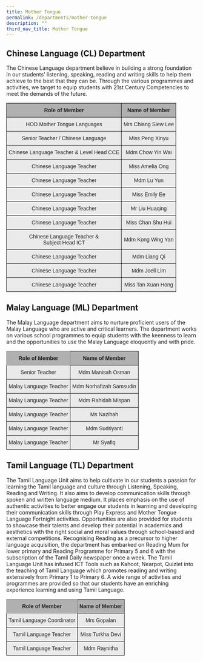 ```yaml
---
title: Mother Tongue
permalink: /departments/mother-tongue
description: ""
third_nav_title: Mother Tongue
---
```

Chinese Language (CL) Department
--------------------------------

The Chinese Language department believe in building a strong foundation in our students’ listening, speaking, reading and writing skills to help them achieve to the best that they can be. Through the various programmes and activities, we target to equip students with 21st Century Competencies to meet the demands of the future.

<style type="text/css">
.tg  {border-collapse:collapse;border-spacing:0;}
.tg td{border-color:black;border-style:solid;border-width:1px;font-family:Arial, sans-serif;font-size:14px;
  overflow:hidden;padding:10px 5px;word-break:normal;}
.tg th{border-color:black;border-style:solid;border-width:1px;font-family:Arial, sans-serif;font-size:14px;
  font-weight:normal;overflow:hidden;padding:10px 5px;word-break:normal;}
.tg .tg-dwlh{background-color:#B0B0B0;color:#222;font-weight:bold;text-align:center;vertical-align:middle}
.tg .tg-ku5w{background-color:#EAEAEA;color:#222;text-align:center;vertical-align:middle}
</style>
<table class="tg">
<thead>
  <tr>
    <th class="tg-dwlh"><span style="color:#222;background-color:#B0B0B0">Role of Member</span></th>
    <th class="tg-dwlh"><span style="color:#222;background-color:#B0B0B0">Name of Member</span></th>
  </tr>
</thead>
<tbody>
  <tr>
    <td class="tg-ku5w"><span style="color:#222;background-color:#EAEAEA">HOD Mother Tongue Languages</span></td>
    <td class="tg-ku5w"><span style="color:#222;background-color:#EAEAEA">Mrs Chiang Siew Lee</span></td>
  </tr>
  <tr>
    <td class="tg-ku5w"><span style="color:#222;background-color:#EAEAEA">Senior Teacher / Chinese Language</span></td>
    <td class="tg-ku5w"><span style="color:#222;background-color:#EAEAEA">Miss Peng Xinyu</span></td>
  </tr>
  <tr>
    <td class="tg-ku5w"><span style="color:#222;background-color:#EAEAEA">Chinese Language Teacher &amp; Level Head CCE</span></td>
    <td class="tg-ku5w"><span style="color:#222;background-color:#EAEAEA">Mdm Chow Yin Wai</span></td>
  </tr>
  <tr>
    <td class="tg-ku5w"><span style="color:#222;background-color:#EAEAEA">Chinese Language Teacher</span></td>
    <td class="tg-ku5w"><span style="color:#222;background-color:#EAEAEA">Miss Amelia Ong</span></td>
  </tr>
  <tr>
    <td class="tg-ku5w"><span style="color:#222;background-color:#EAEAEA">Chinese Language Teacher</span></td>
    <td class="tg-ku5w"><span style="color:#222;background-color:#EAEAEA">Mdm Lu Yun</span></td>
  </tr>
  <tr>
    <td class="tg-ku5w"><span style="color:#222;background-color:#EAEAEA">Chinese Language Teacher</span></td>
    <td class="tg-ku5w"><span style="color:#222;background-color:#EAEAEA">Miss Emily Ee</span></td>
  </tr>
  <tr>
    <td class="tg-ku5w"><span style="color:#222;background-color:#EAEAEA">Chinese Language Teacher</span></td>
    <td class="tg-ku5w"><span style="color:#222;background-color:#EAEAEA">Mr Liu Huaqing</span></td>
  </tr>
  <tr>
    <td class="tg-ku5w"><span style="color:#222;background-color:#EAEAEA">Chinese Language Teacher</span></td>
    <td class="tg-ku5w"><span style="color:#222;background-color:#EAEAEA">Miss Chan Shu Hui</span></td>
  </tr>
  <tr>
    <td class="tg-ku5w"><span style="color:#222;background-color:#EAEAEA">Chinese Language Teacher &amp;</span><br><span style="color:#222;background-color:#EAEAEA">Subject Head ICT</span></td>
    <td class="tg-ku5w"><span style="color:#222;background-color:#EAEAEA">Mdm Kong Wing Yan</span></td>
  </tr>
  <tr>
    <td class="tg-ku5w"><span style="color:#222;background-color:#EAEAEA">Chinese Language Teacher</span></td>
    <td class="tg-ku5w"><span style="color:#222;background-color:#EAEAEA">Mdm Liang Qi</span></td>
  </tr>
  <tr>
    <td class="tg-ku5w"><span style="color:#222;background-color:#EAEAEA">Chinese Language Teacher</span></td>
    <td class="tg-ku5w"><span style="color:#222;background-color:#EAEAEA">Mdm Joell Lim</span></td>
  </tr>
  <tr>
    <td class="tg-ku5w"><span style="color:#222;background-color:#EAEAEA">Chinese Language Teacher</span></td>
    <td class="tg-ku5w"><span style="color:#222;background-color:#EAEAEA">Miss Tan Xuan Hong</span></td>
  </tr>
</tbody>
</table>

Malay Language (ML) Department
------------------------------

  

The Malay Language department aims to nurture proficient users of the Malay Language who are active and critical learners. The department works on various school programmes to equip students with the keenness to learn and the opportunities to use the Malay Language eloquently and with pride.

<style type="text/css">
.tg  {border-collapse:collapse;border-spacing:0;}
.tg td{border-color:black;border-style:solid;border-width:1px;font-family:Arial, sans-serif;font-size:14px;
  overflow:hidden;padding:10px 5px;word-break:normal;}
.tg th{border-color:black;border-style:solid;border-width:1px;font-family:Arial, sans-serif;font-size:14px;
  font-weight:normal;overflow:hidden;padding:10px 5px;word-break:normal;}
.tg .tg-dwlh{background-color:#B0B0B0;color:#222;font-weight:bold;text-align:center;vertical-align:middle}
.tg .tg-ano2{background-color:#B0B0B0;border-color:inherit;color:#222;font-weight:bold;text-align:center;vertical-align:middle}
.tg .tg-ku5w{background-color:#EAEAEA;color:#222;text-align:center;vertical-align:middle}
</style>
<table class="tg">
<thead>
  <tr>
    <th class="tg-ano2"><span style="color:#222;background-color:#B0B0B0">Role of Member</span></th>
    <th class="tg-dwlh"><span style="color:#222;background-color:#B0B0B0">Name of Member</span></th>
  </tr>
</thead>
<tbody>
  <tr>
    <td class="tg-ku5w"><span style="color:#222;background-color:#EAEAEA">Senior Teacher</span></td>
    <td class="tg-ku5w"><span style="color:#222;background-color:#EAEAEA">Mdm Manisah Osman</span></td>
  </tr>
  <tr>
    <td class="tg-ku5w"><span style="color:#222;background-color:#EAEAEA">Malay Language Teacher</span></td>
    <td class="tg-ku5w"><span style="color:#222;background-color:#EAEAEA">Mdm Norhafizah Samsudin</span></td>
  </tr>
  <tr>
    <td class="tg-ku5w"><span style="color:#222;background-color:#EAEAEA">Malay Language Teacher</span></td>
    <td class="tg-ku5w"><span style="color:#222;background-color:#EAEAEA">Mdm Rahidah Mispan</span></td>
  </tr>
  <tr>
    <td class="tg-ku5w"><span style="color:#222;background-color:#EAEAEA">Malay Language Teacher</span></td>
    <td class="tg-ku5w"><span style="color:#222;background-color:#EAEAEA">Ms Nazihah</span></td>
  </tr>
  <tr>
    <td class="tg-ku5w"><span style="color:#222;background-color:#EAEAEA">Malay Language Teacher</span></td>
    <td class="tg-ku5w"><span style="color:#222;background-color:#EAEAEA">Mdm Sudriyanti</span></td>
  </tr>
  <tr>
    <td class="tg-ku5w"><span style="color:#222;background-color:#EAEAEA">Malay Language Teacher</span></td>
    <td class="tg-ku5w"><span style="color:#222;background-color:#EAEAEA">Mr Syafiq</span></td>
  </tr>
</tbody>
</table>

Tamil Language (TL) Department
------------------------------

  

The Tamil Language Unit aims to help cultivate in our students a passion for learning the Tamil language and culture through Listening, Speaking, Reading and Writing. It also aims to develop communication skills through spoken and written language medium. It places emphasis on the use of authentic activities to better engage our students in learning and developing their communication skills through Play Express and Mother Tongue Language Fortnight activities. Opportunities are also provided for students to showcase their talents and develop their potential in academics and aesthetics with the right social and moral values through school-based and external competitions. Recognising Reading as a precursor to higher language acquisition, the department has embarked on Reading Mum for lower primary and Reading Programme for Primary 5 and 6 with the subscription of the Tamil Daily newspaper once a week. The Tamil Language Unit has infused ICT Tools such as Kahoot, Nearpot, Quizlet into the teaching of Tamil Language which promotes reading and writing extensively from Primary 1 to Primary 6. A wide range of activities and programmes are provided so that our students have an enriching experience learning and using Tamil Language.

<style type="text/css">
.tg  {border-collapse:collapse;border-spacing:0;}
.tg td{border-color:black;border-style:solid;border-width:1px;font-family:Arial, sans-serif;font-size:14px;
  overflow:hidden;padding:10px 5px;word-break:normal;}
.tg th{border-color:black;border-style:solid;border-width:1px;font-family:Arial, sans-serif;font-size:14px;
  font-weight:normal;overflow:hidden;padding:10px 5px;word-break:normal;}
.tg .tg-dwlh{background-color:#B0B0B0;color:#222;font-weight:bold;text-align:center;vertical-align:middle}
.tg .tg-ano2{background-color:#B0B0B0;border-color:inherit;color:#222;font-weight:bold;text-align:center;vertical-align:middle}
.tg .tg-ku5w{background-color:#EAEAEA;color:#222;text-align:center;vertical-align:middle}
</style>
<table class="tg">
<thead>
  <tr>
    <th class="tg-ano2"><span style="color:#222;background-color:#B0B0B0">Role of Member</span></th>
    <th class="tg-dwlh"><span style="color:#222;background-color:#B0B0B0">Name of Member</span></th>
  </tr>
</thead>
<tbody>
  <tr>
    <td class="tg-ku5w"><span style="color:#222;background-color:#EAEAEA">Tamil Language Coordinator</span></td>
    <td class="tg-ku5w"><span style="color:#222;background-color:#EAEAEA">Mrs Gopalan</span></td>
  </tr>
  <tr>
    <td class="tg-ku5w"><span style="color:#222;background-color:#EAEAEA">Tamil Language Teacher</span></td>
    <td class="tg-ku5w"><span style="color:#222;background-color:#EAEAEA">Miss Turkha Devi</span></td>
  </tr>
  <tr>
    <td class="tg-ku5w"><span style="color:#222;background-color:#EAEAEA">Tamil Language Teacher</span></td>
    <td class="tg-ku5w"><span style="color:#222;background-color:#EAEAEA">Mdm Raynitha</span></td>
  </tr>
</tbody>
</table>